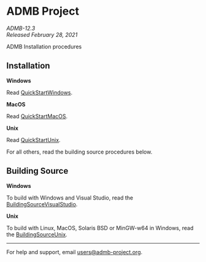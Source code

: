 ADMB Project  
============
*ADMB-12.3*  
*Released February 28, 2021*  

ADMB Installation procedures

Installation
------------

**Windows**

Read [QuickStartWindows](docs/install/QuickStartWindows.md).  

**MacOS**

Read [QuickStartMacOS](scripts/installers/packagemaker/QuickStartMacOS.md).

**Unix**

Read [QuickStartUnix](docs/install/QuickStartUnix.md).


For all others, read the building source procedures below.

Building Source
---------------

**Windows**

To build with Windows and Visual Studio, read the [BuildingSourceVisualStudio](docs/install/BuildingSourceVisualStudio.md).   

**Unix**

To build with Linux, MacOS, Solaris BSD or MinGW-w64 in Windows, read the [BuildingSourceUnix](docs/install/BuildingSourceUnix.md).

---
For help and support, email <users@admb-project.org>.

